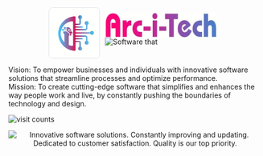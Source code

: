 <div style="display: flex; margin: 0 5rem 0 5rem;">
    <img src="./Arc-i-Tech-logo.jpeg" alt="Arc-i-Tech Logo" style="border:1px solid #dee2e6; border-radius:0.5rem;" height=100px>
    <div style="margin:10px;">
        <img src="./Arc-i-Tech-name.jpeg" alt="Arc-i-Tech Name" style="display:block;" height=50px>
        <img src="https://readme-typing-svg.demolab.com?font=Nova+Script&pause=1000&color=AB3196&width=435&lines=Software+that+%22ARCS%22+above+the+rest." alt="Software that "ARCS" abpve the rest." height="40px">
    </div>
</div>

<div>
    <p>
        Vision: To empower businesses and individuals with innovative software solutions that streamline processes and optimize performance.</br>
        Mission: To create cutting-edge software that simplifies and enhances the way people work and live, by constantly pushing the boundaries of technology and design.
    </p>
</div>
    <img src="https://komarev.com/ghpvc/?username=arc-i-tech&label=View%20Count&color=blue&style=plastic" alt="visit counts" height="30px">
<p align="center">
    <img class="theme-border px-5" src="https://readme-typing-svg.demolab.com?font=Pacifico&size=25&duration=2000&pause=2000&vCenter=true&multiline=true&width=435&height=150&lines=%3E+Innovative+software+solutions.;%3E+Constantly+improving+and+updating.;%3E+Dedicated+to+customer+satisfaction.;%3E+Quality+is+our+top+priority." alt="Innovative software solutions. Constantly improving and updating. Dedicated to customer satisfaction. Quality is our top priority.">
</p>